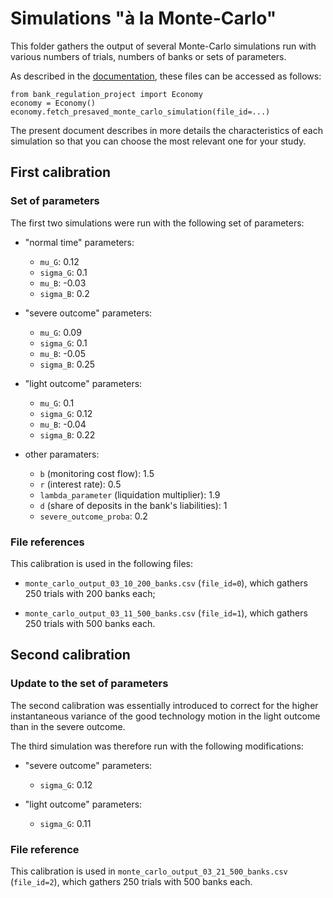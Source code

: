 # Simulations "à la Monte-Carlo"

This folder gathers the output of several Monte-Carlo simulations run with various numbers of trials, numbers of banks or sets of parameters.

As described in the [documentation](https://pechouc.github.io/bank_regulation_project/economy.html#bank_regulation_project.economy.Economy.fetch_presaved_monte_carlo_simulation), these files can be accessed as follows:

```
from bank_regulation_project import Economy
economy = Economy()
economy.fetch_presaved_monte_carlo_simulation(file_id=...)
```

The present document describes in more details the characteristics of each simulation so that you can choose the most relevant one for your study.

## First calibration

### Set of parameters

The first two simulations were run with the following set of parameters:

- "normal time" parameters:

    - `mu_G`: 0.12
    - `sigma_G`: 0.1
    - `mu_B`: -0.03
    - `sigma_B`: 0.2

- "severe outcome" parameters:

    - `mu_G`: 0.09
    - `sigma_G`: 0.1
    - `mu_B`: -0.05
    - `sigma_B`: 0.25

- "light outcome" parameters:

    - `mu_G`: 0.1
    - `sigma_G`: 0.12
    - `mu_B`: -0.04
    - `sigma_B`: 0.22

- other paramaters:

    - `b` (monitoring cost flow): 1.5
    - `r` (interest rate): 0.5
    - `lambda_parameter` (liquidation multiplier): 1.9
    - `d` (share of deposits in the bank's liabilities): 1
    - `severe_outcome_proba`: 0.2


### File references

This calibration is used in the following files:

- `monte_carlo_output_03_10_200_banks.csv` (`file_id=0`), which gathers 250 trials with 200 banks each;

- `monte_carlo_output_03_11_500_banks.csv` (`file_id=1`), which gathers 250 trials with 500 banks each.


## Second calibration

### Update to the set of parameters

The second calibration was essentially introduced to correct for the higher instantaneous variance of the good technology motion in the light outcome than in the severe outcome.

The third simulation was therefore run with the following modifications:

- "severe outcome" parameters:

    - `sigma_G`: 0.12

- "light outcome" parameters:

    - `sigma_G`: 0.11

### File reference

This calibration is used in `monte_carlo_output_03_21_500_banks.csv` (`file_id=2`), which gathers 250 trials with 500 banks each.
